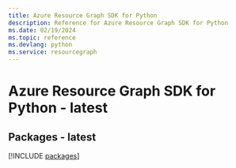 ```yaml
---
title: Azure Resource Graph SDK for Python
description: Reference for Azure Resource Graph SDK for Python
ms.date: 02/19/2024
ms.topic: reference
ms.devlang: python
ms.service: resourcegraph
---
```

# Azure Resource Graph SDK for Python - latest
## Packages - latest
[!INCLUDE [packages](resource-graph-index.md)]